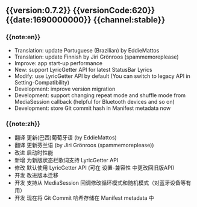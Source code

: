 ## {{version:0.7.2}} {{versionCode:620}} {{date:1690000000}} {{channel:stable}}

### {{note:en}}
- Translation: update Portuguese (Brazilian) by EddieMattos
- Translation: update Finnish by Jiri Grönroos (spammemoreplease)
- Improve: app start-up performance
- New: support LyricGetter API for latest StatusBar Lyrics
- Modify: use LyricGetter API by default (You can switch to legacy API in Setting-Compatibility)
- Development: improve version migration
- Development: support changing repeat mode and shuffle mode from MediaSession callback (helpful for Bluetooth devices and so on)
- Development: store Git commit hash in Manifest metadata now

### {{note:zh}}
- 翻译 更新(巴西)葡萄牙语 (by EddieMattos)
- 翻译 更新芬兰语 (by Jiri Grönroos (spammemoreplease))
- 改进 启动时性能
- 新增 为新版状态栏歌词支持 LyricGetter API
- 修改 默认使用 LyricGetter API (可在 设置-兼容性 中更改回旧版API)
- 开发 改进版本迁移
- 开发 支持从 MediaSession 回调修改循环模式和随机模式（对蓝牙设备等有用）
- 开发 现在将 Git Commit 哈希存储在 Manifest metadata 中